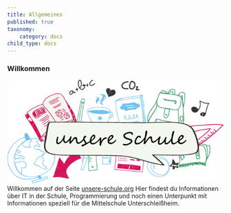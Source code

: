 ```yaml
---
title: Allgemeines
published: true
taxonomy:
    category: docs
child_type: docs
---
```

### Willkommen
![image from freepik.com](./unsereSchuleLogo.png)
Willkommen auf der Seite [unsere-schule.org](https://unsere-schule.org) Hier findest du Informationen über IT in der Schule, Programmierung und noch einen Unterpunkt mit Informationen speziell für die Mittelschule Unterschleißheim.
